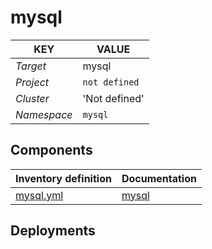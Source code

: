 # mysql 

| KEY | VALUE |
| --- | --- |
| *Target* | mysql |
| *Project*     | `not defined`|
| *Cluster*     |  'Not defined'  |
| *Namespace*   | `mysql` |

## Components
| Inventory definition | Documentation |
| --- | --- |
|[mysql.yml](../../inventory/classes/components/mysql.yml)| [mysql](mysql-readme.md)|

## Deployments
